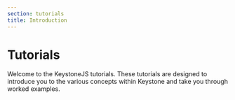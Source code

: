 ```yaml
---
section: tutorials
title: Introduction
---
```


# Tutorials

Welcome to the KeystoneJS tutorials. These tutorials are designed to introduce you to the various concepts within Keystone and take you through worked examples.

